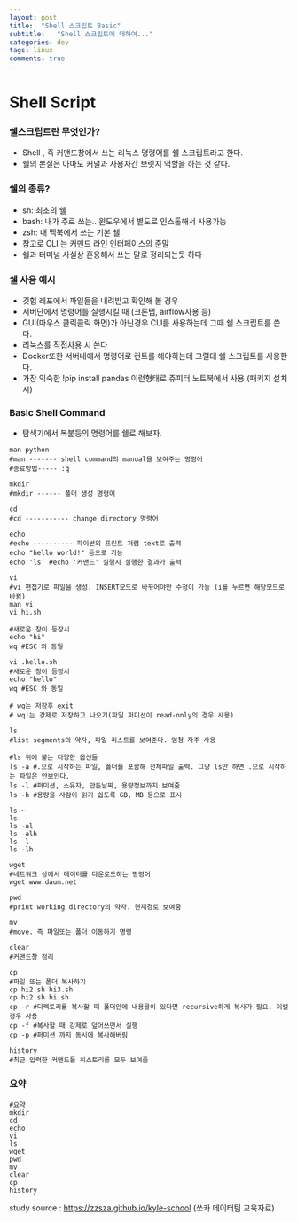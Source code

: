 ```yaml
---
layout: post
title:  "Shell 스크립트 Basic"
subtitle:   "Shell 스크립트에 대하여..."
categories: dev
tags: linux
comments: true
---
```

# Shell Script
### 쉘스크립트란 무엇인가?
- Shell ,  즉 커맨드창에서 쓰는 리눅스 명령어를 쉘 스크립트라고 한다.
- 쉘의 본질은 아마도 커널과 사용자간 브릿지 역할을 하는 것 같다.



### 쉘의 종류?

- sh: 최초의 쉘
- bash: 내가 주로 쓰는.. 윈도우에서 별도로 인스톨해서 사용가능
- zsh: 내 맥북에서 쓰는 기본 쉘
- 참고로 CLI 는 커맨드 라인 인터페이스의 준말
- 쉘과 터미널 사실상 혼용해서 쓰는 말로 정리되는듯 하다



### 쉘 사용 예시

- 깃헙 레포에서 파일들을 내려받고 확인해 볼 경우
- 서버단에서 명령어를 실행시킬 때 (크론탭, airflow사용 등)
- GUI(마우스 클릭클릭 화면)가 아닌경우 CLI를 사용하는데 그때 쉘 스크립트를 쓴다.
- 리눅스를 직접사용 시 쓴다
- Docker또한 서버내에서 명령어로 컨트롤 해야하는데 그럴대 쉘 스크립트를 사용한다.
- 가장 익숙한 !pip install pandas 이런형태로 쥬피터 노트북에서 사용 (패키지 설치시)



### Basic Shell Command

- 탐색기에서 복붙등의 명령어를 쉘로 해보자.

```shell
man python
#man ------- shell command의 manual을 보여주는 명령어
#종료방법----- :q

mkdir
#mkdir ------ 폴더 생성 명령어

cd
#cd ----------- change directory 명령어

echo
#echo ---------- 파이썬의 프린트 처럼 text로 출력
echo "hello world!" 등으로 가능
echo 'ls' #echo '커맨드' 실행시 실행한 결과가 출력

```

```shell
vi
#vi 편집기로 파일을 생성. INSERT모드로 바꾸어야만 수정이 가능 (i를 누르면 해당모드로 바뀜)
man vi
vi hi.sh

#새로운 창이 등장시
echo "hi"
wq #ESC 와 동일

vi .hello.sh
#새로운 창이 등장시
echo "hello"
wq #ESC 와 동일

# wq는 저장후 exit
# wq!는 강제로 저장하고 나오기(파일 퍼미션이 read-only의 경우 사용)

```

```shell
ls
#list segments의 약자, 파일 리스트를 보여준다. 엄청 자주 사용

#ls 뒤에 붙는 다양한 옵션들
ls -a #.으로 시작하는 파일, 폴더를 포함해 전체파일 출력. 그냥 ls만 하면 .으로 시작하는 파일은 안보인다.
ls -l #퍼미션, 소유자, 만든날짜, 용량정보까지 보여줌
ls -h #용량을 사람이 읽기 쉽도록 GB, MB 등으로 표시

ls ~
ls
ls -al
ls -alh
ls -l
ls -lh

```

```shell
wget
#네트워크 상에서 데이터를 다운로드하는 명령어 
wget www.daum.net

pwd
#print working directory의 약자. 현재경로 보여줌

mv
#move. 즉 파일또는 폴더 이동하기 명령

clear
#커맨드창 정리

cp
#파일 또는 폴더 복사하기
cp hi2.sh hi3.sh
cp hi2.sh hi.sh
cp -r #디렉토리를 복사할 때 폴더안에 내용물이 있다면 recursive하게 복사가 필요. 이럴경우 사용
cp -f #복사할 때 강제로 덮어쓰면서 실행
cp -p #퍼미션 까지 동시에 복사해버림

history
#최근 입력한 커맨드들 히스토리를 모두 보여줌

```

### 요약

```shell
#요약
mkdir
cd
echo
vi
ls
wget
pwd
mv
clear
cp
history
```

study source : https://zzsza.github.io/kyle-school (쏘카 데이터팀 교육자료)
